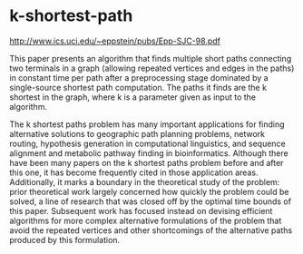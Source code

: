 # k-shortest-path
http://www.ics.uci.edu/~eppstein/pubs/Epp-SJC-98.pdf

This paper presents an algorithm that finds multiple short paths connecting two terminals in a graph (allowing repeated vertices and edges in the paths) in constant time per path after a preprocessing stage dominated by a single-source shortest path computation. The paths it finds are the k shortest in the graph, where k is a parameter given as input to the algorithm.

The k shortest paths problem has many important applications for finding alternative solutions to geographic path planning problems, network routing, hypothesis generation in computational linguistics, and sequence alignment and metabolic pathway finding in bioinformatics. Although there have been many papers on the k shortest paths problem before and after this one, it has become frequently cited in those application areas. Additionally, it marks a boundary in the theoretical study of the problem: prior theoretical work largely concerned how quickly the problem could be solved, a line of research that was closed off by the optimal time bounds of this paper. Subsequent work has focused instead on devising efficient algorithms for more complex alternative formulations of the problem that avoid the repeated vertices and other shortcomings of the alternative paths produced by this formulation.
